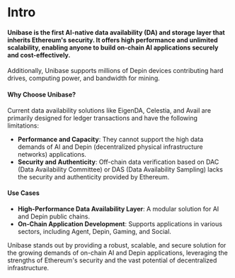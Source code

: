 # Intro

#### Unibase is the first AI-native data availability (DA) and storage layer that inherits Ethereum's security. It offers high performance and unlimited scalability, enabling anyone to build on-chain AI applications securely and cost-effectively.

Additionally, Unibase supports millions of Depin devices contributing hard drives, computing power, and bandwidth for mining.

#### Why Choose Unibase?

Current data availability solutions like EigenDA, Celestia, and Avail are primarily designed for ledger transactions and have the following limitations:

* **Performance and Capacity**: They cannot support the high data demands of AI and Depin (decentralized physical infrastructure networks) applications.
* **Security and Authenticity**: Off-chain data verification based on DAC (Data Availability Committee) or DAS (Data Availability Sampling) lacks the security and authenticity provided by Ethereum.

#### Use Cases

* **High-Performance Data Availability Layer**: A modular solution for AI and Depin public chains.
* **On-Chain Application Development**: Supports applications in various sectors, including Agent, Depin, Gaming, and Social.

Unibase stands out by providing a robust, scalable, and secure solution for the growing demands of on-chain AI and Depin applications, leveraging the strengths of Ethereum's security and the vast potential of decentralized infrastructure.
